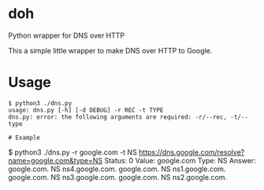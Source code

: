 # doh
Python wrapper for DNS over HTTP


This a simple little wrapper to make DNS over HTTP to Google.

# Usage
```
$ python3 ./dns.py
usage: dns.py [-h] [-d DEBUG] -r REC -t TYPE
dns.py: error: the following arguments are required: -r/--rec, -t/--type

# Example

```
$ python3 ./dns.py -r google.com -t NS
https://dns.google.com/resolve?name=google.com&type=NS
Status: 0
Value:	google.com
Type:	NS
Answer:
google.com.	NS	ns4.google.com.
google.com.	NS	ns1.google.com.
google.com.	NS	ns3.google.com.
google.com.	NS	ns2.google.com.


